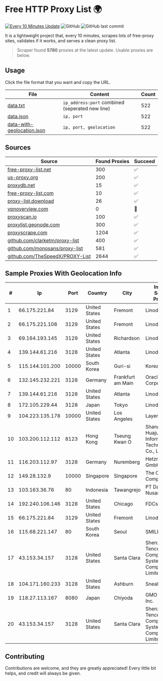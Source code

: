 
# Free HTTP Proxy List 🌍

[![Every 10 Minutes Update](https://github.com/mertguvencli/http-proxy-list/actions/workflows/main.yml/badge.svg?branch=main)](https://github.com/mertguvencli/http-proxy-list/actions/workflows/main.yml)
![GitHub](https://img.shields.io/github/license/mertguvencli/http-proxy-list)
![GitHub last commit](https://img.shields.io/github/last-commit/mertguvencli/http-proxy-list)

It is a lightweight project that, every 10 minutes, scrapes lots of free-proxy sites, validates if it works, and serves a clean proxy list.


> Scraper found **5780** proxies at the latest update. Usable proxies are below.

## Usage

Click the file format that you want and copy the URL.


|File|Content|Count|
|----|-------|-----|
|[data.txt](https://raw.githubusercontent.com/mertguvencli/http-proxy-list/main/proxy-list/data.txt)|`ip_address:port` combined (seperated new line)|522|
|[data.json](https://raw.githubusercontent.com/mertguvencli/http-proxy-list/main/proxy-list/data.json)|`ip, port`|522|
|[data-with-geolocation.json](https://raw.githubusercontent.com/mertguvencli/http-proxy-list/main/proxy-list/data-with-geolocation.json)|`ip, port, geolocation`|522|

## Sources

|Source|Found Proxies|Succeed|
|------|-------------|-------|
|[free-proxy-list.net](https://free-proxy-list.net)|300|✅|
|[us-proxy.org](https://www.us-proxy.org)|200|✅|
|[proxydb.net](http://proxydb.net)|15|✅|
|[free-proxy-list.com](https://free-proxy-list.com/?page=&port=&type%5B%5D=http&type%5B%5D=https&up_time=0&search=Search)|10|✅|
|[proxy-list.download](https://www.proxy-list.download/HTTP)|26|✅|
|[vpnoverview.com](https://vpnoverview.com/privacy/anonymous-browsing/free-proxy-servers)|0|🚫|
|[proxyscan.io](https://www.proxyscan.io)|100|✅|
|[proxylist.geonode.com](https://proxylist.geonode.com/api/proxy-list?limit=300&page=1&sort_by=lastChecked&sort_type=desc&protocols=http,https)|300|✅|
|[proxyscrape.com](https://api.proxyscrape.com/v2/?request=displayproxies&protocol=http&timeout=10000&country=all&ssl=all&anonymity=all)|1204|✅|
|[github.com/clarketm/proxy-list](https://raw.githubusercontent.com/clarketm/proxy-list/master/proxy-list-raw.txt)|400|✅|
|[github.com/monosans/proxy-list](https://raw.githubusercontent.com/monosans/proxy-list/main/proxies/http.txt)|581|✅|
|[github.com/TheSpeedX/PROXY-List](https://raw.githubusercontent.com/TheSpeedX/PROXY-List/master/http.txt)|2644|✅|


## Sample Proxies With Geolocation Info

|#|Ip|Port|Country|City|Internet Service Provider|
|-|--|----|-------|----|-------------------------|
|1|66.175.221.84|3129|United States|Fremont|Linode, LLC|
|2|66.175.221.108|3129|United States|Fremont|Linode, LLC|
|3|69.164.193.145|3129|United States|Richardson|Linode, LLC|
|4|139.144.61.216|3128|United States|Atlanta|Linode, LLC|
|5|115.144.101.200|10000|South Korea|Guri-si|Korea Telecom|
|6|132.145.232.221|3128|Germany|Frankfurt am Main|Oracle Corporation|
|7|139.144.61.216|3128|United States|Atlanta|Linode, LLC|
|8|172.105.229.44|3128|Japan|Tokyo|Linode, LLC|
|9|104.223.135.178|10000|United States|Los Angeles|LayerHost|
|10|103.200.112.112|8123|Hong Kong|Tseung Kwan O|Shanghai Huajuan Information Technology Co., Ltd.|
|11|116.203.112.97|3128|Germany|Nuremberg|Hetzner Online GmbH|
|12|149.28.132.9|10000|Singapore|Singapore|The Constant Company|
|13|103.163.36.76|80|Indonesia|Tawangrejo|PT Data Buana Nusantara|
|14|192.240.106.146|3128|United States|Chicago|FDCservers.net|
|15|66.175.221.84|3129|United States|Fremont|Linode, LLC|
|16|115.68.221.147|80|South Korea|Seoul|SMILESERV|
|17|43.153.34.157|3128|United States|Santa Clara|Shenzhen Tencent Computer Systems Company Limited|
|18|104.171.160.233|3128|United States|Ashburn|Sneaker Server|
|19|118.27.113.167|8080|Japan|Chiyoda|GMO Internet, Inc.|
|20|43.153.34.157|3128|United States|Santa Clara|Shenzhen Tencent Computer Systems Company Limited|



## Contributing

Contributions are welcome, and they are greatly appreciated! Every
little bit helps, and credit will always be given.

